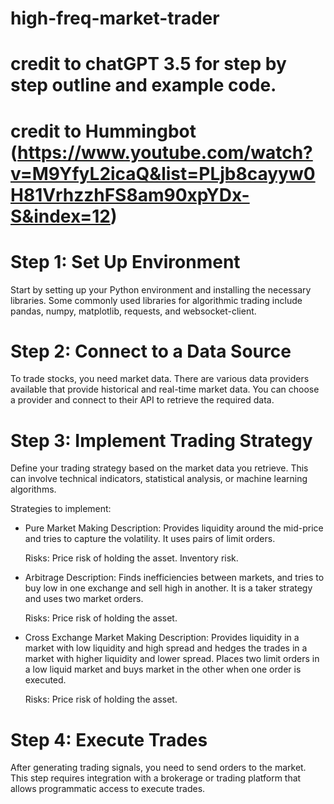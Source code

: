 # high-freq-market-trader
# credit to chatGPT 3.5 for step by step outline and example code.
# credit to Hummingbot (https://www.youtube.com/watch?v=M9YfyL2icaQ&list=PLjb8cayyw0H81VrhzzhFS8am90xpYDx-S&index=12)

# Step 1: Set Up Environment
Start by setting up your Python environment and installing the necessary libraries. Some commonly used libraries for algorithmic trading include pandas, numpy, matplotlib, requests, and websocket-client.

# Step 2: Connect to a Data Source
To trade stocks, you need market data. There are various data providers available that provide historical and real-time market data. You can choose a provider and connect to their API to retrieve the required data. 


# Step 3: Implement Trading Strategy
Define your trading strategy based on the market data you retrieve. This can involve technical indicators, statistical analysis, or machine learning algorithms. 

  Strategies to implement:
  - Pure Market Making
      Description:
        Provides liquidity around the mid-price and tries to capture the                       volatility. It uses pairs of limit orders.

      Risks:
        Price risk of holding the asset.
        Inventory risk.
              
  - Arbitrage
      Description:
       Finds inefficiencies between markets, and tries to buy low in one exchange and         sell high in another. It is a taker strategy and uses two market orders.

      Risks:
       Price risk of holding the asset.


  - Cross Exchange Market Making
      Description:
        Provides liquidity in a market with low liquidity and high spread and hedges           the trades in a market with higher liquidity and lower spread. Places two              limit orders in a low liquid market and buys market in the other when one              order is executed.

      Risks:
       Price risk of holding the asset.
    

# Step 4: Execute Trades
After generating trading signals, you need to send orders to the market. This step requires integration with a brokerage or trading platform that allows programmatic access to execute trades.

